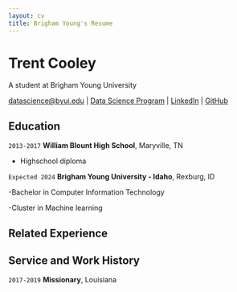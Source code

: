 ```yaml
---
layout: cv
title: Brigham Young's Resume
---
```

# Trent Cooley
A student at Brigham Young University

<div id="webaddress">
<a href="datascience@byui.edu">datascience@byui.edu</a>
| <a href="https://byuidatascience.github.io/development.html">Data Science Program</a>
| <a href="https://www.linkedin.com/groups/13537407/">LinkedIn</a>
| <a href="https://github.com/byuids-resumes">GitHub</a>
</div>

<!-- https://www.monique.tech/the-art-of-markdown -->

## Education

`2013-2017`
__William Blount High School__, Maryville, TN

- Highschool diploma

`Expected 2024`
__Brigham Young University - Idaho__, Rexburg, ID

-Bachelor in Computer Information Technology

-Cluster in Machine learning


## Related Experience



## Service and Work History



`2017-2019`
__Missionary__, Louisiana



<!-- ### Footer

Last updated: May 2013 -->


